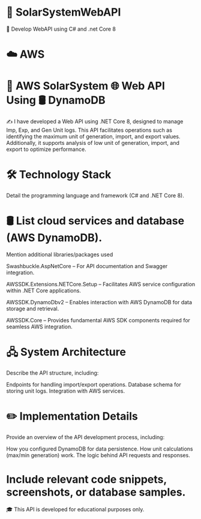 # 🚀 SolarSystemWebAPI

🎯 Develop WebAPI using C# and .net Core 8

# ☁️ AWS

# 🔎 AWS SolarSystem 🌐 Web API Using 🛢️ DynamoDB

✍️ I have developed a Web API using .NET Core 8, designed to manage Imp, Exp, and Gen Unit logs. This API facilitates operations such as identifying the maximum unit of generation, import, and export values. Additionally, it supports analysis of low unit of generation, import, and export to optimize performance.


# 🛠️ Technology Stack
Detail the programming language and framework (C# and .NET Core 8).


# 🛢️ List cloud services and database (AWS DynamoDB).
Mention additional libraries/packages used

Swashbuckle.AspNetCore – For API documentation and Swagger integration.

AWSSDK.Extensions.NETCore.Setup – Facilitates AWS service configuration within .NET Core applications.

AWSSDK.DynamoDbv2 – Enables interaction with AWS DynamoDB for data storage and retrieval.

AWSSDK.Core – Provides fundamental AWS SDK components required for seamless AWS integration.

# 🖧 System Architecture
Describe the API structure, including:

Endpoints for handling import/export operations.
Database schema for storing unit logs.
Integration with AWS services.


# ✏️ Implementation Details
Provide an overview of the API development process, including:

How you configured DynamoDB for data persistence.
How unit calculations (max/min generation) work.
The logic behind API requests and responses.


# Include relevant code snippets, screenshots, or database samples.

🎓 This API is developed for educational purposes only.
